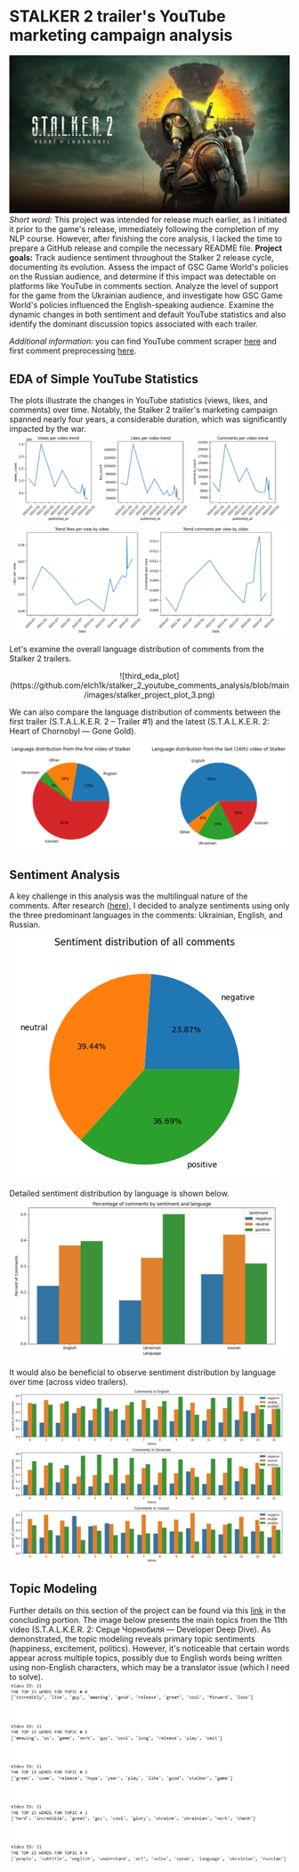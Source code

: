 # STALKER 2 trailer's YouTube marketing campaign analysis
![stalker_main_image](https://github.com/elch1k/stalker_2_youtube_comments_analysis/blob/main/images/stalker_2_main_image.jpg)
*Short word:* This project was intended for release much earlier, as I initiated it prior to the game's release, immediately following the completion of my NLP course. However, after finishing the core analysis, I lacked the time to prepare a GitHub release and compile the necessary README file.
**Project goals:** Track audience sentiment throughout the Stalker 2 release cycle, documenting its evolution. Assess the impact of GSC Game World's policies on the Russian audience, and determine if this impact was detectable on platforms like YouTube in comments section. Analyze the level of support for the game from the Ukrainian audience, and investigate how GSC Game World's policies influenced the English-speaking audience. Examine the dynamic changes in both sentiment and default YouTube statistics and also identify the dominant discussion topics associated with each trailer.

*Additional information:* you can find YouTube comment scraper [here](https://github.com/elch1k/stalker_2_youtube_comments_analysis/blob/main/youtube_comment_parse.ipynb) and first comment preprocessing [here](https://github.com/elch1k/stalker_2_youtube_comments_analysis/blob/main/youtube_comment_preprocessing.ipynb).

EDA of Simple YouTube Statistics
---
The plots illustrate the changes in YouTube statistics (views, likes, and comments) over time. Notably, the Stalker 2 trailer's marketing campaign spanned nearly four years, a considerable duration, which was significantly impacted by the war.
![first_eda_youtube_stat_plot](https://github.com/elch1k/stalker_2_youtube_comments_analysis/blob/main/images/stalker_project_plot_1.png)
![second_eda_youtube_stat_plot](https://github.com/elch1k/stalker_2_youtube_comments_analysis/blob/main/images/stalker_project_plot_2.png)

Let's examine the overall language distribution of comments from the Stalker 2 trailers.
<p align="center">
  ![third_eda_plot](https://github.com/elch1k/stalker_2_youtube_comments_analysis/blob/main/images/stalker_project_plot_3.png)
</p>
We can also compare the language distribution of comments between the first trailer (S.T.A.L.K.E.R. 2 – Trailer #1) and the latest (S.T.A.L.K.E.R. 2: Heart of Chornobyl — Gone Gold).

![fourth_eda_plot](https://github.com/elch1k/stalker_2_youtube_comments_analysis/blob/main/images/stalker_project_plot_4.png)

Sentiment Analysis
---
A key challenge in this analysis was the multilingual nature of the comments. After research ([here](https://github.com/elch1k/stalker_2_youtube_comments_analysis/blob/main/youtube_comment_analysis.ipynb)), I decided to analyze sentiments using only the three predominant languages in the comments: Ukrainian, English, and Russian.
![sentiment_analysis_plot_1](https://github.com/elch1k/stalker_2_youtube_comments_analysis/blob/main/images/stalker_project_plot_5.png)

Detailed sentiment distribution by language is shown below.
![sentiment_analysis_plot_2](https://github.com/elch1k/stalker_2_youtube_comments_analysis/blob/main/images/stalker_project_plot_6.png)

It would also be beneficial to observe sentiment distribution by language over time (across video trailers).
![sentiment_analysis_plot_3](https://github.com/elch1k/stalker_2_youtube_comments_analysis/blob/main/images/stalker_project_plot_7.png)

Topic Modeling
---
Further details on this section of the project can be found via this [link](https://github.com/elch1k/stalker_2_youtube_comments_analysis/blob/main/youtube_comment_analysis.ipynb) in the concluding portion. The image below presents the main topics from the 11th video (S.T.A.L.K.E.R. 2: Серце Чорнобиля — Developer Deep Dive). As demonstrated, the topic modeling reveals primary topic sentiments (happiness, excitement, politics). However, it's noticeable that certain words appear across multiple topics, possibly due to English words being written using non-English characters, which may be a translator issue (which I need to solve).
![topic_modeling_image](https://github.com/elch1k/stalker_2_youtube_comments_analysis/blob/main/images/stalker_project_plot_8.png)
